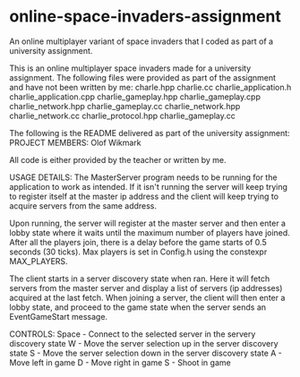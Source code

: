 # online-space-invaders-assignment
An online multiplayer variant of space invaders that I coded as part of a university assignment.


This is an online multiplayer space invaders made for a university assignment.
The following files were provided as part of the assignment and have not been written by me:
charle.hpp
charlie.cc
charlie_application.h
charlie_application.cpp
charlie_gameplay.hpp
charlie_gameplay.cpp
charlie_network.hpp
charlie_gameplay.cc
charlie_network.hpp
charlie_network.cc
charlie_protocol.hpp
charlie_gameplay.cc

The following is the README delivered as part of the university assignment:
PROJECT MEMBERS:
Olof Wikmark

All code is either provided by the teacher or written by me.

USAGE DETAILS:
The MasterServer program needs to be running for the application
to work as intended. If it isn't running the server will keep trying
to register itself at the master ip address and the client will keep
trying to acquire servers from the same address.

Upon running, the server will register at the master server and then
enter a lobby state where it waits until the maximum number of players
have joined. After all the players join, there is a delay before the
game starts of 0.5 seconds (30 ticks). Max players is set in Config.h
using the constexpr MAX_PLAYERS.

The client starts in a server discovery state when ran. Here it will
fetch servers from the master server and display a list of servers
(ip addresses) acquired at the last fetch. When joining a server, the 
client will then enter a lobby state, and proceed to the game state 
when the server sends an EventGameStart message.

CONTROLS:
Space - Connect to the selected server in the servery discovery state
W - Move the server selection up in the server discovery state
S - Move the server selection down in the server discovery state
A - Move left in game
D - Move right in game
S - Shoot in game
